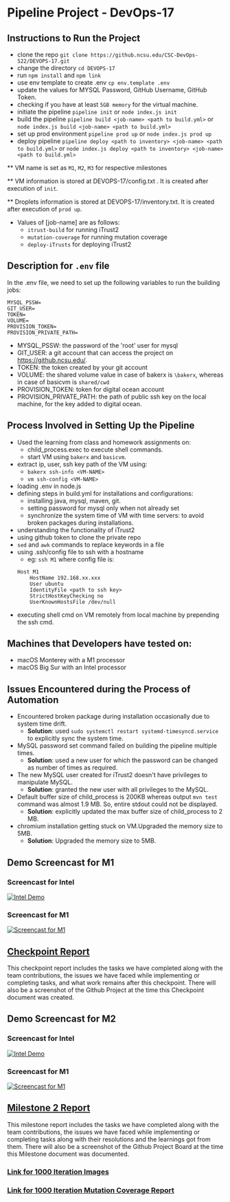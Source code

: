 # Pipeline Project - DevOps-17

## Instructions to Run the Project
- clone the repo `git clone https://github.ncsu.edu/CSC-DevOps-S22/DEVOPS-17.git`
- change the directory `cd DEVOPS-17`
- run `npm install` and `npm link`
- use env template to create .env `cp env.template .env`
- update the values for MYSQL Password, GitHub Username, GitHub Token.
- checking if you have at least `5GB memory` for the virtual machine.
- initiate the pipeline `pipeline init` or `node index.js init`
- build the pipeline `pipeline build <job-name> <path to build.yml>` or `node index.js build <job-name> <path to build.yml>`
- set up prod environment `pipeline prod up` or `node index.js prod up`
- deploy pipeline `pipeline deploy <path to inventory> <job-name> <path to build.yml>` or `node index.js deploy <path to inventory> <job-name> <path to build.yml>`

** VM name is set as `M1`, `M2`, `M3` for respective milestones

** VM information is stored at DEVOPS-17/config.txt . It is created after execution of `init`.

** Droplets information is stored at DEVOPS-17/inventory.txt. It is created after execution of `prod up`.

* Values of [job-name] are as follows:
  * `itrust-build` for running iTrust2
  * `mutation-coverage` for running mutation coverage
  * `deploy-iTrusts` for deploying iTrust2


## Description for `.env` file
In the .env file, we need to set up the following variables to run the building jobs:
```
MYSQL_PSSW= 
GIT_USER=
TOKEN=
VOLUME=
PROVISION_TOKEN=
PROVISION_PRIVATE_PATH=
```
- MYSQL_PSSW: the password of the 'root' user for mysql
- GIT_USER: a git account that can access the project on https://github.ncsu.edu/.
- TOKEN: the token created by your git account
- VOLUME: the shared volume value in case of bakerx is `\bakerx`, whereas in case of basicvm is `shared/cwd`
- PROVISION_TOKEN: token for digital ocean account
- PROVISION_PRIVATE_PATH: the path of public ssh key on the local machine, for the key added to digital ocean.

## Process Involved in Setting Up the Pipeline
- Used the learning from class and homework assignments on:
  - child_process.exec to execute shell commands.
  - start VM using `bakerx` and `basicvm`.
- extract ip, user, ssh key path of the VM using:
  - `bakerx ssh-info <VM-NAME>`
  - `vm ssh-config <VM-NAME>`
- loading .env in node.js
- defining steps in build.yml for installations and configurations:
  - installing java, mysql, maven, git.
  - setting password for mysql only when not already set
  - synchronize the system time of VM with time servers: to avoid broken packages during installations.
- understanding the functionality of iTrust2
- using github token to clone the private repo
- `sed` and `awk` commands to replace keywords in a file
- using .ssh/config file to ssh with a hostname
  - eg: `ssh M1` where config file is:
  ```shell
  Host M1
      HostName 192.168.xx.xxx
      User ubuntu
      IdentityFile <path to ssh key>
      StrictHostKeyChecking no
      UserKnownHostsFile /dev/null
  ```
- executing shell cmd on VM remotely from local machine by prepending the ssh cmd.

## Machines that Developers have tested on:
- macOS Monterey with a M1 processor
- macOS Big Sur with an Intel processor

## Issues Encountered during the Process of Automation
- Encountered broken package during installation occasionally due to system time drift. 
  - **Solution**: used `sudo systemctl restart systemd-timesyncd.service` to explicitly sync the system time.
- MySQL password set command failed on building the pipeline multiple times.
  - **Solution**: used a new user for which the password can be changed as number of times as required.
- The new MySQL user created for iTrust2 doesn't have privileges to manipulate MySQL.
  - **Solution**: granted the new user with all privileges to the MySQL.
- Default buffer size of child_process is 200KB whereas output `mvn test` command was almost 1.9 MB. So, entire stdout could not be displayed.
  - **Solution**: explicitly updated the max buffer size of child_process to 2 MB. 
- chromium installation getting stuck on VM.Upgraded the memory size to 5MB.
  - **Solution**: Upgraded the memory size to 5MB. 

## Demo Screencast for M1
### Screencast for Intel
[![Intel Demo](./static/Intel_demo.png)](https://drive.google.com/file/d/1RGOJzXG19odPBtmXrGc9IQB3BXlwUIaD/view?usp=sharing "Intel Demo")<br/>
### Screencast for M1
[![Screencast for M1](./static/M1_Screencasts_Thumbnail.png)](https://youtu.be/35rETvH5RFE)

## [Checkpoint Report](https://github.ncsu.edu/CSC-DevOps-S22/DEVOPS-17/blob/main/CHECKPOINT-M1.md)
This checkpoint report includes the tasks we have completed along with the team contributions, the issues we have faced while implementing or completing tasks, and what work remains after this checkpoint. There will also be a screenshot of the Github Project at the time this Checkpoint document was created.

## Demo Screencast for M2
### Screencast for Intel
[![Intel Demo](./static/Intel_M2_demo.png)](https://drive.google.com/file/d/1ZukNw2L7_WN-hRPG59JYtsD6k8TpY4xr/view?usp=sharing "Intel Demo")<br/>
### Screencast for M1
[![Screencast for M1](./static/M1_Screencasts_Thumbnail.png)](https://youtu.be/vUVsejQrMa0)

## [Milestone 2 Report](https://github.ncsu.edu/CSC-DevOps-S22/DEVOPS-17/blob/main/MILESTONE-M2.md)
This milestone report includes the tasks we have completed along with the team contributions, the issues we have faced while implementing or completing tasks along with their resolutions and the learnings got from them. There will also be a screenshot of the Github Project Board at the time this Milestone document was documented.

### [Link for 1000 Iteration Images](https://drive.google.com/drive/folders/1uM1DVPdqmU7GFLpYvD0snBUEXzjhc3zK?usp=sharing)

### [Link for 1000 Iteration Mutation Coverage Report](report.txt)
